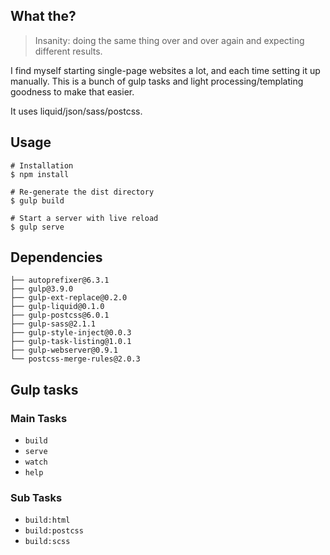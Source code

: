 ## What the?

> Insanity: doing the same thing over and over again and expecting different results.

I find myself starting single-page websites a lot, and each time setting it up manually. This is a bunch of gulp tasks and light processing/templating goodness to make that easier.

It uses liquid/json/sass/postcss.

## Usage

```
# Installation
$ npm install
```

```
# Re-generate the dist directory
$ gulp build
```

```
# Start a server with live reload
$ gulp serve
```

## Dependencies

```
├── autoprefixer@6.3.1
├── gulp@3.9.0
├── gulp-ext-replace@0.2.0
├── gulp-liquid@0.1.0
├── gulp-postcss@6.0.1
├── gulp-sass@2.1.1
├── gulp-style-inject@0.0.3
├── gulp-task-listing@1.0.1
├── gulp-webserver@0.9.1
└── postcss-merge-rules@2.0.3
```

## Gulp tasks

### Main Tasks
- `build`
- `serve`
- `watch`
- `help`

### Sub Tasks
- `build:html`
- `build:postcss`
- `build:scss`